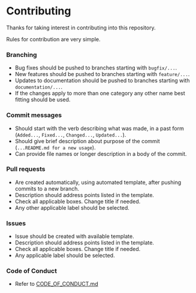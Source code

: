 # Contributing
Thanks for taking interest in contributing into this repository.

Rules for contribution are very simple.


### Branching
* Bug fixes should be pushed to branches starting with `bugfix/...`.
* New features should be pushed to branches starting with `feature/...`.
* Updates to documentation should be pushed to branches starting with `documentation/...`.
* If the changes apply to more than one category any other name best fitting should be used.


### Commit messages
* Should start with the verb describing what was made, in a past form (`Added...`, `Fixed...`, `Changed...`, `Updated...`).
* Should give brief description about purpose of the commit (`...README.md for a new usage`).
* Can provide file names or longer description in a body of the commit.


### Pull requests
* Are created automatically, using automated template, after pushing commits to a new branch.
* Description should address points listed in the template.
* Check all applicable boxes. Change title if needed.
* Any other applicable label should be selected.


### Issues
* Issue should be created with available template.
* Description should address points listed in the template.
* Check all applicable boxes. Change title if needed.
* Any applicable label should be selected.


### Code of Conduct
* Refer to [CODE_OF_CONDUCT.md](../blob/master/.github/CODE_OF_CONDUCT.md)